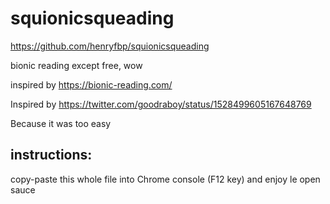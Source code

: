 # squionicsqueading

https://github.com/henryfbp/squionicsqueading

bionic reading except free, wow

inspired by https://bionic-reading.com/

Inspired by https://twitter.com/goodraboy/status/1528499605167648769

Because it was too easy

## instructions:

copy-paste this whole file into Chrome console (F12 key)
and enjoy le open sauce 